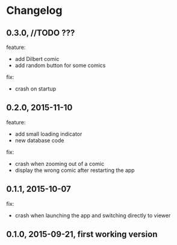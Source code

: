 # Changelog

## 0.3.0, //TODO ???

feature:
- add Dilbert comic
- add random button for some comics

fix:
- crash on startup

## 0.2.0, 2015-11-10

feature:
- add small loading indicator
- new database code

fix:
- crash when zooming out of a comic
- display the wrong comic after restarting the app

## 0.1.1, 2015-10-07

fix:
- crash when launching the app and switching directly to viewer

## 0.1.0, 2015-09-21, first working version
